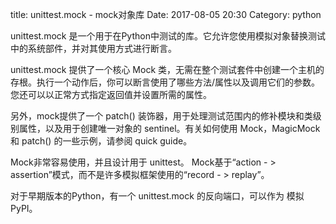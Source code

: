 title: unittest.mock - mock对象库
Date: 2017-08-05 20:30
Category: python

unittest.mock 是一个用于在Python中测试的库。它允许您使用模拟对象替换测试中的系统部件，并对其使用方式进行断言。

unittest.mock 提供了一个核心 Mock 类，无需在整个测试套件中创建一个主机的存根。执行一个动作后，你可以断言使用了哪些方法/属性以及调用它们的参数。您还可以以正常方式指定返回值并设置所需的属性。

另外，mock提供了一个 patch() 装饰器，用于处理测试范围内的修补模块和类级别属性，以及用于创建唯一对象的 sentinel。有关如何使用 Mock，MagicMock 和 patch() 的一些示例，请参阅 quick guide。

Mock非常容易使用，并且设计用于 unittest。 Mock基于“action - > assertion”模式，而不是许多模拟框架使用的“record - > replay”。

对于早期版本的Python，有一个 unittest.mock 的反向端口，可以作为 模拟PyPI。


